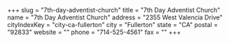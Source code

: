 +++
slug = "7th-day-adventist-church"
title = "7th Day Adventist Church"
name = "7th Day Adventist Church"
address = "2355 West Valencia Drive"
cityIndexKey = "city-ca-fullerton"
city = "Fullerton"
state = "CA"
postal = "92833"
website = ""
phone = "714-525-4561"
fax = ""
+++
